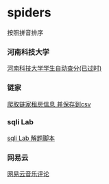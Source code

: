 # spiders

按照拼音排序



### 河南科技大学

[河南科技大学学生自动查分(已过时)](https://github.com/hausa-han/spiders/blob/main/HAUST/haustAutoGetScore.py)



### 链家

[爬取链家租房信息 并保存到csv](https://github.com/hausa-han/spiders/blob/main/lianjia/house2csv.py)



### sqli Lab

[sqli Lab 解题脚本](https://github.com/hausa-han/spiders/tree/main/security/sqliLab)



### 网易云

[网易云音乐评论](https://github.com/hausa-han/spiders/tree/main/netEase/netEaseMusic)



